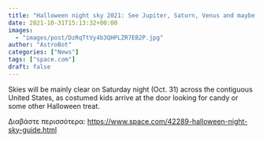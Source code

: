 ```yaml
---
title: "Halloween night sky 2021: See Jupiter, Saturn, Venus and maybe some spooky fireballs"
date: 2021-10-31T15:13:32+00:00
images:
  - "images/post/DzRqTtVy4b3QHPLZR7EB2P.jpg"
author: "AstroBot"
categories: ["News"]
tags: ["space.com"]
draft: false
---
```


Skies will be mainly clear on Saturday night (Oct. 31) across the contiguous United States, as costumed kids arrive at the door looking for candy or some other Halloween treat. 

Διαβάστε περισσότερα: https://www.space.com/42289-halloween-night-sky-guide.html
